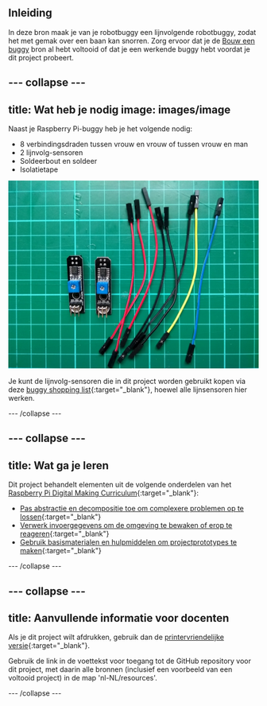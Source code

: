 ## Inleiding

In deze bron maak je van je robotbuggy een lijnvolgende robotbuggy, zodat het met gemak over een baan kan snorren. Zorg ervoor dat je de [Bouw een buggy](https://projects.raspberrypi.org/nl-NL/projects/build-a-buggy) bron al hebt voltooid of dat je een werkende buggy hebt voordat je dit project probeert.

<stream class="cloudflare-video" id="6a20279dbfe23651cfe17ebe616b87b7" loop></stream>

--- collapse ---
---
title: Wat heb je nodig
image: images/image
---

Naast je Raspberry Pi-buggy heb je het volgende nodig:

+ 8 verbindingsdraden tussen vrouw en vrouw of tussen vrouw en man
+ 2 lijnvolg-sensoren
+ Soldeerbout en soldeer
+ Isolatietape

![componenten](images/components.jpg)

Je kunt de lijnvolg-sensoren die in dit project worden gebruikt kopen via deze [buggy shopping list](https://my.aliexpress.com/wishlist/wish_list_product_list.htm?spm=a2g0s.8937460.0.0.EKSrsx&currentGroupId=100000000943756){:target="_blank"}, hoewel alle lijnsensoren hier werken.

--- /collapse ---

--- collapse ---
---
title: Wat ga je leren
---

Dit project behandelt elementen uit de volgende onderdelen van het [Raspberry Pi Digital Making Curriculum](http://rpf.io/curriculum){:target="_blank"}:

+ [Pas abstractie en decompositie toe om complexere problemen op te lossen](https://curriculum.raspberrypi.org/programming/developer/){:target="_blank"}
+ [Verwerk invoergegevens om de omgeving te bewaken of erop te reageren](https://curriculum.raspberrypi.org/physical-computing/developer/){:target="_blank"}
+ [Gebruik basismaterialen en hulpmiddelen om projectprototypes te maken](https://curriculum.raspberrypi.org/manufacture/creator/){:target="_blank"}

--- /collapse ---

--- collapse ---
---
title: Aanvullende informatie voor docenten
---

Als je dit project wilt afdrukken, gebruik dan de [printervriendelijke versie](https://projects.raspberrypi.org/nl-NL/projects/rpi-python-line-following/print){:target="_blank"}.

Gebruik de link in de voettekst voor toegang tot de GitHub repository voor dit project, met daarin alle bronnen (inclusief een voorbeeld van een voltooid project) in de map 'nl-NL/resources'.

--- /collapse ---